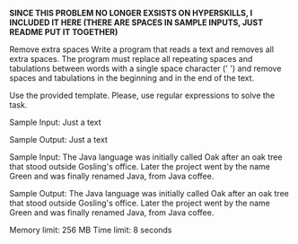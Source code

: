 ******SINCE THIS PROBLEM NO LONGER EXSISTS ON HYPERSKILLS, I INCLUDED IT HERE (THERE ARE SPACES IN SAMPLE INPUTS, JUST README PUT IT TOGETHER)******

Remove extra spaces
Write a program that reads a text and removes all extra spaces. The program must replace all repeating spaces and tabulations between words with a single space character (' ') and remove spaces and tabulations in the beginning and in the end of the text.

Use the provided template. Please, use regular expressions to solve the task.


Sample Input:
Just                  a                   text

Sample Output:
Just a text


Sample Input:
   The 	Java   language was initially called Oak after an oak tree 		that stood     outside Gosling's  office. Later the project went    by the     name Green   and was finally 	renamed Java, 	from Java coffee.  

Sample Output:
The Java language was initially called Oak after an oak tree that stood outside Gosling's office. Later the project went by the name Green and was finally renamed Java, from Java coffee.



Memory limit: 256 MB
Time limit: 8 seconds
